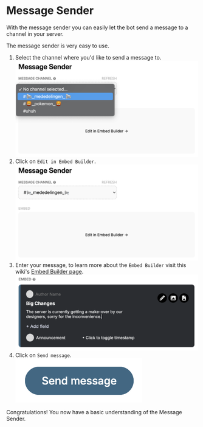 # Message Sender

With the message sender you can easily let the bot send a message to a channel in your server.

The message sender is very easy to use.

1. Select the channel where you'd like to send a message to.<br/>
   ![Picture of the channel selection](./img/MessageSender-Channel.png)
2. Click on `Edit in Embed Builder`.<br/>
   ![Picture of Edit in Embed Builder](./img/MessageSender-EditEmbed.png)
3. Enter your message, to learn more about the `Embed Builder` visit this wiki's [Embed Builder page](/docs/embed-builder).<br/>
   ![Picture of message editing](./img/MessageSender-EnterMsg.png)
4. Click on `Send message`.<br/>
   ![Picture of send button](./img/MessageSender-Send.png)

Congratulations! You now have a basic understanding of the Message Sender.
